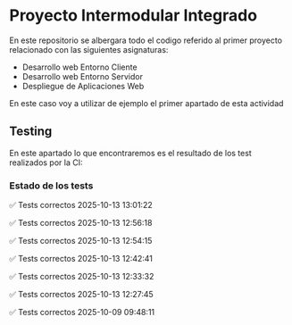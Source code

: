 # Proyecto Intermodular Integrado 
En este repositorio se albergara todo el codigo referido al primer proyecto relacionado con las siguientes asignaturas:    
- Desarrollo web Entorno Cliente
- Desarrollo web Entorno Servidor
- Despliegue de Aplicaciones Web 

En este caso voy a utilizar de ejemplo el primer apartado de esta actividad


## Testing    
En este apartado lo que encontraremos es el resultado de los test realizados por la CI:    

### Estado de los tests    

✅ Tests correctos 2025-10-13 13:01:22

✅ Tests correctos 2025-10-13 12:56:18

✅ Tests correctos 2025-10-13 12:54:15

✅ Tests correctos 2025-10-13 12:42:41

✅ Tests correctos 2025-10-13 12:33:32

✅ Tests correctos 2025-10-13 12:27:45

✅ Tests correctos 2025-10-09 09:48:11    
